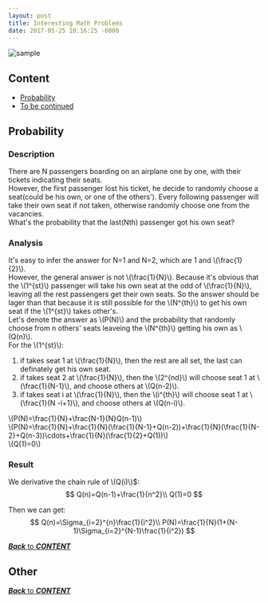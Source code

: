 ```yaml
---
layout: post
title: Interesting Math Problems
date: 2017-05-25 10:16:25 -0800
---
```


![sample](https://i1.wp.com/www.additudemag.com/wp-content/uploads/2016/11/School.3Rs.Math_tricks_the_right_way_to_teach_kids_with_ADHD.QA_learning_expert.5758.math_problems_homework.ts_470493341-1.jpg?w=1024&crop=0%2C0px%2C100%2C600px&ssl=1 "Math")

<script type="text/javascript" src="http://cdn.mathjax.org/mathjax/latest/MathJax.js?config=default"></script>

## Content
- [Probability](#probability)
- [To be continued](#other)

## Probability

### Description
There are N passengers boarding on an airplane one by one, with their tickets indicating their seats.  
However, the first passenger lost his ticket, he decide to randomly choose a seat(could be his own, or one of the others'). Every following passenger will take their own seat if not taken, otherwise randomly choose one from the vacancies.  
What's the probability that the last(Nth) passenger got his own seat?

### Analysis
It's easy to infer the answer for N=1 and N=2, which are 1 and \\(\frac{1}{2}\\).   
However, the general answer is not \\(\frac{1}{N}\\). Because it's obvious that the \\(1^{st}\\) passenger will take his own seat at the odd of \\(\frac{1}{N}\\), leaving all the rest passengers get their own seats. So the answer should be lager than that because it is still possible for the \\(N^{th}\\) to get his own seat if the \\(1^{st}\\) takes other's.  
Let's denote the answer as \\(P(N)\\) and the probability that randomly choose from n others' seats leaveing the \\(N^{th}\\) getting his own as \\(Q(n)\\).  
For the \\(1^{st}\\):  
1. if takes seat 1 at \\(\frac{1}{N}\\), then the rest are all set, the last can definately get his own seat.  
1. if takes seat 2 at \\(\frac{1}{N}\\), then the \\(2^{nd}\\) will choose seat 1 at \\(\frac{1}{N-1}\\), and choose others at \\(Q(n-2)\\).
1. if takes seat i at \\(\frac{1}{N}\\), then the \\(i^{th}\\) will choose seat 1 at \\(\frac{1}{N -i+1}\\), and choose others at \\(Q(n-i)\\).

\\(P(N)=\frac{1}{N}+\frac{N-1}{N}Q(n-1)\\)  
\\(P(N)=\frac{1}{N}+\frac{1}{N}(\frac{1}{N-1}+Q(n-2))+\frac{1}{N}(\frac{1}{N-2}+Q(n-3))\cdots+\frac{1}{N}(\frac{1}{2}+Q(1))\\)  
\\(Q(1)=0\\)  

### Result
We derivative the chain rule of \\(Q(i)\\)$:  
$$
Q(n)=Q(n-1)+\frac{1}{n^2}\\  
Q(1)=0
$$

Then we can get:  
$$
Q(n)=\Sigma_{i=2}^{n}\frac{1}{i^2}\\  
P(N)=\frac{1}{N}(1+(N-1)\Sigma_{i=2}^{N-1}\frac{1}{i^2})
$$

[***Back*** to ***CONTENT***](#content)  



## Other


[***Back*** to ***CONTENT***](#content)  
